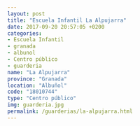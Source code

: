 ```yaml
---
layout: post
title: "Escuela Infantil La Alpujarra"
date: 2017-09-20 20:57:05 +0200
categories:
- Escuela Infantil
- granada
- albunol
- Centro público
- guarderia
name: "La Alpujarra"
province: "Granada"
location: "Albuñol"
code: "18010744"
type: "Centro público"
img: guarderia.jpg
permalink: /guarderias/la-alpujarra.html
---
```

